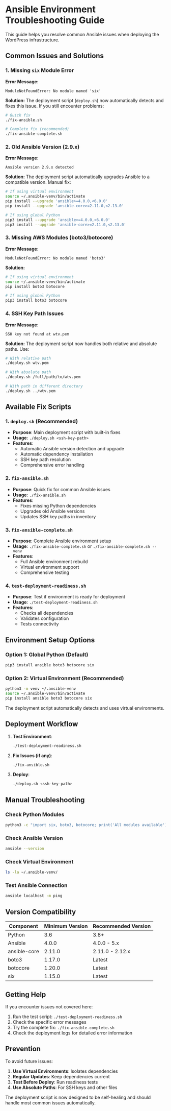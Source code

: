 # Ansible Environment Troubleshooting Guide

This guide helps you resolve common Ansible issues when deploying the WordPress infrastructure.

## Common Issues and Solutions

### 1. Missing `six` Module Error

**Error Message:**
```
ModuleNotFoundError: No module named 'six'
```

**Solution:**
The deployment script (`deploy.sh`) now automatically detects and fixes this issue. If you still encounter problems:

```bash
# Quick fix
./fix-ansible.sh

# Complete fix (recommended)
./fix-ansible-complete.sh
```

### 2. Old Ansible Version (2.9.x)

**Error Message:**
```
Ansible version 2.9.x detected
```

**Solution:**
The deployment script automatically upgrades Ansible to a compatible version. Manual fix:

```bash
# If using virtual environment
source ~/.ansible-venv/bin/activate
pip install --upgrade 'ansible>=4.0.0,<6.0.0'
pip install --upgrade 'ansible-core>=2.11.0,<2.13.0'

# If using global Python
pip3 install --upgrade 'ansible>=4.0.0,<6.0.0'
pip3 install --upgrade 'ansible-core>=2.11.0,<2.13.0'
```

### 3. Missing AWS Modules (boto3/botocore)

**Error Message:**
```
ModuleNotFoundError: No module named 'boto3'
```

**Solution:**
```bash
# If using virtual environment
source ~/.ansible-venv/bin/activate
pip install boto3 botocore

# If using global Python
pip3 install boto3 botocore
```

### 4. SSH Key Path Issues

**Error Message:**
```
SSH key not found at wtv.pem
```

**Solution:**
The deployment script now handles both relative and absolute paths. Use:

```bash
# With relative path
./deploy.sh wtv.pem

# With absolute path
./deploy.sh /full/path/to/wtv.pem

# With path in different directory
./deploy.sh ../wtv.pem
```

## Available Fix Scripts

### 1. `deploy.sh` (Recommended)
- **Purpose**: Main deployment script with built-in fixes
- **Usage**: `./deploy.sh <ssh-key-path>`
- **Features**: 
  - Automatic Ansible version detection and upgrade
  - Automatic dependency installation
  - SSH key path resolution
  - Comprehensive error handling

### 2. `fix-ansible.sh`
- **Purpose**: Quick fix for common Ansible issues
- **Usage**: `./fix-ansible.sh`
- **Features**:
  - Fixes missing Python dependencies
  - Upgrades old Ansible versions
  - Updates SSH key paths in inventory

### 3. `fix-ansible-complete.sh`
- **Purpose**: Complete Ansible environment setup
- **Usage**: `./fix-ansible-complete.sh` or `./fix-ansible-complete.sh --venv`
- **Features**:
  - Full Ansible environment rebuild
  - Virtual environment support
  - Comprehensive testing

### 4. `test-deployment-readiness.sh`
- **Purpose**: Test if environment is ready for deployment
- **Usage**: `./test-deployment-readiness.sh`
- **Features**:
  - Checks all dependencies
  - Validates configuration
  - Tests connectivity

## Environment Setup Options

### Option 1: Global Python (Default)
```bash
pip3 install ansible boto3 botocore six
```

### Option 2: Virtual Environment (Recommended)
```bash
python3 -m venv ~/.ansible-venv
source ~/.ansible-venv/bin/activate
pip install ansible boto3 botocore six
```

The deployment script automatically detects and uses virtual environments.

## Deployment Workflow

1. **Test Environment**:
   ```bash
   ./test-deployment-readiness.sh
   ```

2. **Fix Issues (if any)**:
   ```bash
   ./fix-ansible.sh
   ```

3. **Deploy**:
   ```bash
   ./deploy.sh <ssh-key-path>
   ```

## Manual Troubleshooting

### Check Python Modules
```bash
python3 -c "import six, boto3, botocore; print('All modules available')"
```

### Check Ansible Version
```bash
ansible --version
```

### Check Virtual Environment
```bash
ls -la ~/.ansible-venv/
```

### Test Ansible Connection
```bash
ansible localhost -m ping
```

## Version Compatibility

| Component | Minimum Version | Recommended Version |
|-----------|-----------------|-------------------|
| Python    | 3.6             | 3.8+             |
| Ansible   | 4.0.0           | 4.0.0 - 5.x      |
| ansible-core | 2.11.0       | 2.11.0 - 2.12.x  |
| boto3     | 1.17.0          | Latest           |
| botocore  | 1.20.0          | Latest           |
| six       | 1.15.0          | Latest           |

## Getting Help

If you encounter issues not covered here:

1. Run the test script: `./test-deployment-readiness.sh`
2. Check the specific error messages
3. Try the complete fix: `./fix-ansible-complete.sh`
4. Check the deployment logs for detailed error information

## Prevention

To avoid future issues:

1. **Use Virtual Environments**: Isolates dependencies
2. **Regular Updates**: Keep dependencies current
3. **Test Before Deploy**: Run readiness tests
4. **Use Absolute Paths**: For SSH keys and other files

The deployment script is now designed to be self-healing and should handle most common issues automatically.
